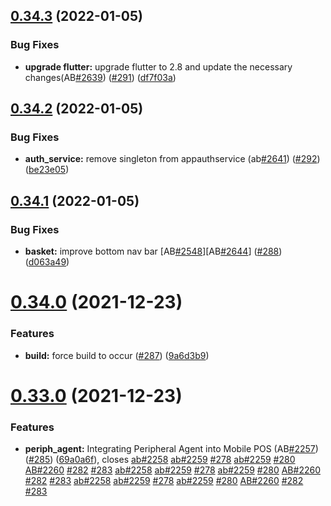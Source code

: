 ## [0.34.3](https://github.com/tgcs-ecp/ui-flutter-app/compare/v0.34.2...v0.34.3) (2022-01-05)


### Bug Fixes

* **upgrade flutter:** upgrade flutter to 2.8 and update the necessary changes(AB[#2639](https://github.com/tgcs-ecp/ui-flutter-app/issues/2639)) ([#291](https://github.com/tgcs-ecp/ui-flutter-app/issues/291)) ([df7f03a](https://github.com/tgcs-ecp/ui-flutter-app/commit/df7f03a13f6eec74c271d8bca9862c715299e84f))



## [0.34.2](https://github.com/tgcs-ecp/ui-flutter-app/compare/v0.34.1...v0.34.2) (2022-01-05)


### Bug Fixes

* **auth_service:** remove singleton from appauthservice (ab[#2641](https://github.com/tgcs-ecp/ui-flutter-app/issues/2641)) ([#292](https://github.com/tgcs-ecp/ui-flutter-app/issues/292)) ([be23e05](https://github.com/tgcs-ecp/ui-flutter-app/commit/be23e057bc71a93da4a49fd79c2b7d1ccf126c40))



## [0.34.1](https://github.com/tgcs-ecp/ui-flutter-app/compare/v0.34.0...v0.34.1) (2022-01-05)


### Bug Fixes

* **basket:** improve bottom nav bar [AB[#2548](https://github.com/tgcs-ecp/ui-flutter-app/issues/2548)][AB[#2644](https://github.com/tgcs-ecp/ui-flutter-app/issues/2644)] ([#288](https://github.com/tgcs-ecp/ui-flutter-app/issues/288)) ([d063a49](https://github.com/tgcs-ecp/ui-flutter-app/commit/d063a49ca5d43aaecd9c9bcecc7ea72b137c9a0d))



# [0.34.0](https://github.com/tgcs-ecp/ui-flutter-app/compare/v0.33.0...v0.34.0) (2021-12-23)


### Features

* **build:** force build to occur ([#287](https://github.com/tgcs-ecp/ui-flutter-app/issues/287)) ([9a6d3b9](https://github.com/tgcs-ecp/ui-flutter-app/commit/9a6d3b9499a2278bbb6030e0ad49c0ee19583b8f))



# [0.33.0](https://github.com/tgcs-ecp/ui-flutter-app/compare/v0.31.3...v0.33.0) (2021-12-23)


### Features

* **periph_agent:** Integrating Peripheral Agent into Mobile POS (AB[#2257](https://github.com/tgcs-ecp/ui-flutter-app/issues/2257)) ([#285](https://github.com/tgcs-ecp/ui-flutter-app/issues/285)) ([69a0a6f](https://github.com/tgcs-ecp/ui-flutter-app/commit/69a0a6f05e80f63272c9d2512aee490533238cb6)), closes [ab#2258](https://github.com/ab/issues/2258) [ab#2259](https://github.com/ab/issues/2259) [#278](https://github.com/tgcs-ecp/ui-flutter-app/issues/278) [ab#2259](https://github.com/ab/issues/2259) [#280](https://github.com/tgcs-ecp/ui-flutter-app/issues/280) [AB#2260](https://github.com/AB/issues/2260) [#282](https://github.com/tgcs-ecp/ui-flutter-app/issues/282) [#283](https://github.com/tgcs-ecp/ui-flutter-app/issues/283) [ab#2258](https://github.com/ab/issues/2258) [ab#2259](https://github.com/ab/issues/2259) [#278](https://github.com/tgcs-ecp/ui-flutter-app/issues/278) [ab#2259](https://github.com/ab/issues/2259) [#280](https://github.com/tgcs-ecp/ui-flutter-app/issues/280) [AB#2260](https://github.com/AB/issues/2260) [#282](https://github.com/tgcs-ecp/ui-flutter-app/issues/282) [#283](https://github.com/tgcs-ecp/ui-flutter-app/issues/283) [ab#2258](https://github.com/ab/issues/2258) [ab#2259](https://github.com/ab/issues/2259) [#278](https://github.com/tgcs-ecp/ui-flutter-app/issues/278) [ab#2259](https://github.com/ab/issues/2259) [#280](https://github.com/tgcs-ecp/ui-flutter-app/issues/280) [AB#2260](https://github.com/AB/issues/2260) [#282](https://github.com/tgcs-ecp/ui-flutter-app/issues/282) [#283](https://github.com/tgcs-ecp/ui-flutter-app/issues/283)



